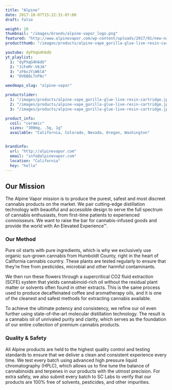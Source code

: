 ```yaml
---
title: "Alpine"
date: 2017-10-07T15:22:31-07:00
draft: false

weight: 10
thumbnail: "/images/brands/alpine-vapor_logo.png"
featured: "http://www.alpinevapor.com/wp-content/uploads/2017/01/new-nature.jpg"
productthumb: "/images/products/alpine-vape_gorilla-glue-live-resin-cartridge.jpg"

youtube: dyPXqG4h6dU
yt_playlist:
  1: "dyPXqG4h6dU"
  2: "JcFeMr-V6JA"
  3: "zF6xJYiW6lA"
  4: "OV6B6LTnPAc"

weedmaps_slug: "alpine-vapor"

productslider:
  1: "/images/products/alpine-vape_gorilla-glue-live-resin-cartridge.jpg"
  2: "/images/products/alpine-vape_gorilla-glue-live-resin-cartridge.jpg"
  3: "/images/products/alpine-vape_gorilla-glue-live-resin-cartridge.jpg"

product_info:
  coil: "ceramic"
  sizes: "300mg, .5g, 1g"
  available: "California, Colorado, Nevada, Oregon, Washington"


brandinfo:
  url: "http://alpinevapor.com"
  email: "info@alpinevapor.com"
  location: "California"
  hey: "hello"
---
```


## Our Mission

The Alpine Vapor mission is to produce the purest, safest and most discreet cannabis products on the market. We pair cutting-edge distillation technology with beautiful and accessible design to serve the full spectrum of cannabis enthusiasts, from first-time patients to experienced connoisseurs. We want to raise the bar for cannabis-infused goods and provide the world with An Elevated Experience™.

### Our Method

Pure oil starts with pure ingredients, which is why we exclusively use organic sun-grown cannabis from Humboldt County, right in the heart of California cannabis country. These plants are tested regularly to ensure that they’re free from pesticides, microbial and other harmful contaminants.

We then run these flowers through a supercritical CO2 fluid extraction (SCFE) system that yields cannabinoid-rich oil without the residual plant matter or solvents often found in other extracts. This is the same process used to produce decaffeinated coffee and aromatherapy oils, and it is one of the cleanest and safest methods for extracting cannabis available.

To achieve the ultimate potency and consistency, we refine our oil even further using state-of-the-art molecular distillation technology. The result is a cannabis oil of unrivaled purity and clarity, which serves as the foundation of our entire collection of premium cannabis products.

### Quality & Safety

All Alpine products are held to the highest quality control and testing standards to ensure that we deliver a clean and consistent experience every time. We test every batch using advanced high pressure liquid chromatography (HPLC), which allows us to fine tune the balance of cannabinoids and terpenes in our products with the utmost precision. For extra safety, we also submit every batch to SC Labs to verify that our products are 100% free of solvents, pesticides, and other impurities.
